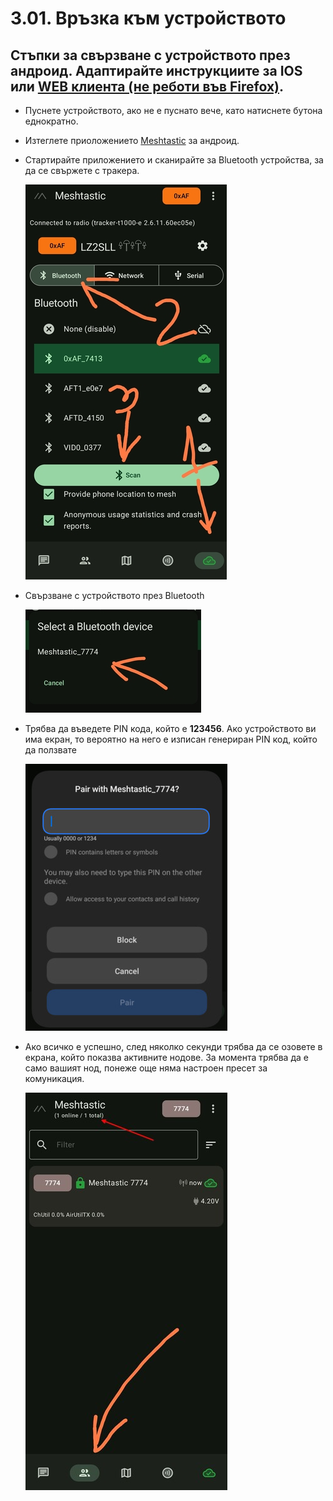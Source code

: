 # 3.01. Връзка към устройството

## Стъпки за свързване с устройството през андроид. Адаптирайте инструкциите за IOS или [WEB клиента (не реботи във Firefox)](https://client.meshtastic.org).

- Пуснете устройството, ако не е пуснато вече, като натиснете бутона еднократно.

- Изтеглете приоложението [Meshtastic](https://play.google.com/store/apps/details?id=com.geeksville.mesh) за андроид.

- Стартирайте приложението и сканирайте за Bluetooth устройства, за да се свържете с тракера.

    ![scan](3.1.001.jpg)

- Свързване с устройството през Bluetooth

    ![connect](3.1.002.jpg)

- Трябва да въведете PIN кода, който е **123456**. Ако устройството ви има екран, то вероятно на него е изписан генериран PIN код, който да ползвате

    ![pin](3.1.003.jpg)

- Ако всичко е успешно, след няколко секунди трябва да се озовете в екрана, който показва активните нодове. За момента трябва да е само вашият нод, понеже още няма настроен пресет за комуникация.

    ![nodes1](3.1.004.jpg)
